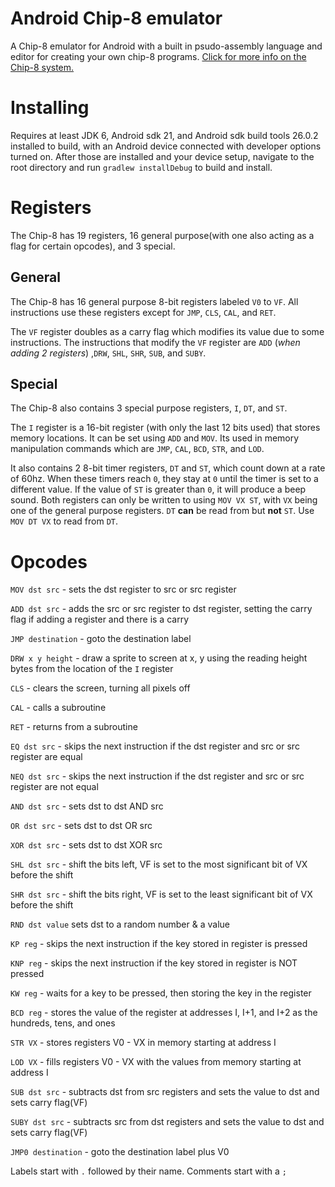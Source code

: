 # Android Chip-8 emulator
A Chip-8 emulator for Android with a built in psudo-assembly language and editor for creating your own
chip-8 programs. [Click for more info on the Chip-8 system.](https://en.wikipedia.org/wiki/CHIP-8)

# Installing
Requires at least JDK 6, Android sdk 21, and Android sdk build tools 26.0.2 installed to build, with an Android device connected with developer options
turned on.  After those are installed and your device setup, navigate to the root directory and run `gradlew installDebug` to build and install.
# Registers
The Chip-8 has 19 registers, 16 general purpose(with one also acting as a flag for certain opcodes), and 3 special.
## General
The Chip-8 has 16 general purpose 8-bit registers labeled `V0` to `VF`. All instructions use these registers except for
`JMP`, `CLS`, `CAL`, and `RET`.

The `VF` register doubles as a carry flag which modifies its value due to some instructions. The instructions that modify the `VF`
register are `ADD` (*when adding 2 registers*) ,`DRW`, `SHL`, `SHR`, `SUB`, and `SUBY`.
## Special
The Chip-8 also contains 3 special purpose registers, `I`, `DT`, and `ST`.

The `I` register is a 16-bit register (with only the last 12 bits used) that stores memory locations. It can be set
using `ADD` and `MOV`. Its used in memory manipulation commands which are `JMP`, `CAL`, `BCD`, `STR`, and `LOD`.

It also contains 2 8-bit timer registers, `DT` and `ST`, which count down at a rate of 60hz. When these timers reach
`0`, they stay at `0` until the timer is set to a different value. If the value of `ST` is greater than `0`, it
will produce a beep sound. Both registers can only be written to using `MOV VX ST`, with `VX` being one of the general
purpose registers. `DT` **can** be read from but **not** `ST`. Use `MOV DT VX` to read from `DT`.
# Opcodes

`MOV dst src` - sets the dst register to src or src register

`ADD dst src` - adds the src or src register to dst register, setting the carry flag if adding a register and there is a carry

`JMP destination` - goto the destination label

`DRW x y height` - draw a sprite to screen at x, y using the reading height bytes from the location of the `I` register

`CLS` - clears the screen, turning all pixels off

`CAL` - calls a subroutine

`RET` - returns from a subroutine

`EQ dst src` - skips the next instruction if the dst register and src or src register are equal

`NEQ dst src` - skips the next instruction if the dst register and src or src register are not equal

`AND dst src` - sets dst to dst AND src 

`OR dst src` - sets dst to dst OR src 

`XOR dst src` - sets dst to dst XOR src 

`SHL dst src` - shift the bits left, VF is set to the most significant bit of VX before the shift

`SHR dst src` - shift the bits right, VF is set to the least significant bit of VX before the shift

`RND dst value` sets dst to a random number & a value

`KP reg` - skips the next instruction if the key stored in register is pressed

`KNP reg` - skips the next instruction if the key stored in register is NOT pressed

`KW reg` - waits for a key to be pressed, then storing the key in the register

`BCD reg` - stores the value of the register at addresses I, I+1, and I+2 as the hundreds, tens, and ones

`STR VX` - stores registers V0 - VX in memory starting at address I

`LOD VX` - fills registers V0 - VX with the values from memory starting at address I

`SUB dst src` - subtracts dst from src registers and sets the value to dst and sets carry flag(VF)

`SUBY dst src` - subtracts src from dst registers and sets the value to dst and sets carry flag(VF)

`JMP0 destination` - goto the destination label plus V0

Labels start with `.` followed by their name. Comments start with a `;`